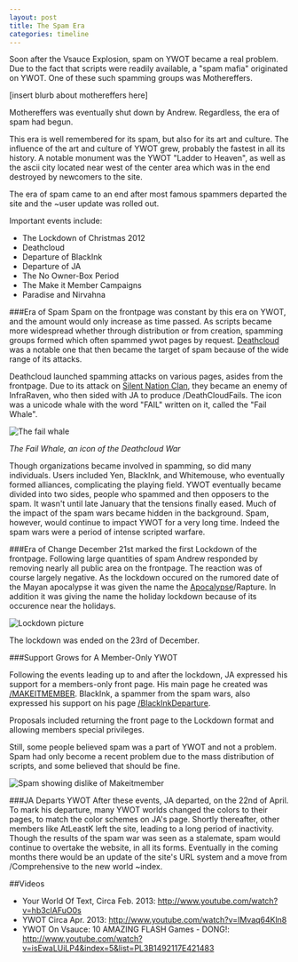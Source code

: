 ```yaml
---
layout: post
title: The Spam Era
categories: timeline
---
```


Soon after the Vsauce Explosion, spam on YWOT became a real problem. Due to the fact that scripts were readily available, a "spam mafia" originated on YWOT. One of these such spamming groups was Mothereffers.

[insert blurb about mothereffers here]

Mothereffers was eventually shut down by Andrew. Regardless, the era of spam had begun.

This era is well remembered for its spam, but also for its art and culture. The influence of the art and culture of YWOT grew, probably the fastest in all its history. A notable monument was the YWOT "Ladder to Heaven", as well as the ascii city located near west of the center area which was in the end destroyed by newcomers to the site.

The era of spam came to an end after most famous spammers departed the site and the ~user update was rolled out.

Important events include:

- The Lockdown of Christmas 2012
- Deathcloud
- Departure of BlackInk
- Departure of JA
- The No Owner-Box Period
- The Make it Member Campaigns
- Paradise and Nirvahna

###Era of Spam
Spam on the frontpage was constant by this era on YWOT, and the amount would only increase as time passed. As scripts became more widespread whether through distribution or from creation, spamming groups formed which often spammed ywot pages by request. [Deathcloud](http://www.yourworldoftext.com/deathcloud) was a notable one that then became the target of spam because of the wide range of its attacks.

Deathcloud launched spamming attacks on various pages, asides from the frontpage. Due to its attack on [Silent Nation Clan](http://www.yourworldoftext.com/~sedrys/SilentNationClan), they became an enemy of InfraRaven, who then sided with JA to produce /DeathCloudFails. The icon was a unicode whale with the word "FAIL" written on it, called the "Fail Whale".

![The fail whale](https://raw.github.com/ywothistory/ywothistory.github.io/master/images/failwhale.jpg)

*The Fail Whale, an icon of the Deathcloud War*

Though organizations became involved in spamming, so did many individuals. Users included Yen, BlackInk, and Whitemouse, who eventually formed alliances, complicating the playing field. YWOT eventually became divided into two sides, people who spammed and then opposers to the spam. It wasn't until late January that the tensions finally eased. Much of the impact of the spam wars became hidden in the background. Spam, however, would continue to impact YWOT for a very long time. Indeed the spam wars were a period of intense scripted warfare.

###Era of Change
December 21st marked the first Lockdown of the frontpage. Following large quantities of spam Andrew responded by removing nearly all public area on the frontpage. The reaction was of course largely negative. As the lockdown occured on the rumored date of the Mayan apocalypse it was given the name the [Apocalypse](http://www.yourworldoftext.com/11_12_13)/Rapture. In addition it was giving the name the holiday lockdown because of its occurence near the holidays.

![Lockdown picture](https://raw.github.com/ywothistory/ywothistory.github.io/master/images/ywotlockdown.jpg)

The lockdown was ended on the 23rd of December.

###Support Grows for A Member-Only YWOT

Following the events leading up to and after the lockdown, JA expressed his support for a members-only front page. His main page he created was [/MAKEITMEMBER](http://yourworldoftext.com/makeitmember). BlackInk, a spammer from the spam wars, also expressed his support on his page [/BlackInkDeparture](http://yourworldoftext.com/BlackInkDeparture).

Proposals included returning the front page to the Lockdown format and allowing members special privileges.

Still, some people believed spam was a part of YWOT and not a problem. Spam had only become a recent problem due to the mass distribution of scripts, and some believed that should be fine.

![Spam showing dislike of Makeitmember](https://raw.github.com/ywothistory/ywothistory.github.io/master/images/makeitmemberspam.jpg)

###JA Departs YWOT
After these events, JA departed, on the 22nd of April. To mark his departure, many YWOT worlds changed the colors to their pages, to match the color schemes on JA's page. Shortly thereafter, other members like AtLeastK left the site, leading to a long period of inactivity. Though the results of the spam war was seen as a stalemate, spam would continue to overtake the website, in all its forms. Eventually in the coming months there would be an update of the site's URL system and a move from /Comprehensive to the new world ~index.

##Videos

- Your World Of Text, Circa Feb. 2013: http://www.youtube.com/watch?v=hb3clAFuO0s
- YWOT Circa Apr. 2013: http://www.youtube.com/watch?v=IMvaq64Kln8
- YWOT On Vsauce: 10 AMAZING FLASH Games - DONG!: http://www.youtube.com/watch?v=isEwaLUiLP4&index=5&list=PL3B1492117E421483
